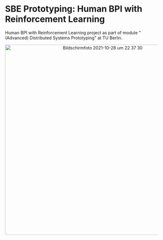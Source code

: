# SBE Prototyping: Human BPI with Reinforcement Learning
Human BPI with Reinforcement Learning project as part of module "(Advanced) Distributed Systems Prototyping" at TU Berlin.
<p align="center">
<img width="628" alt="Bildschirmfoto 2021-10-28 um 22 37 30" src="https://user-images.githubusercontent.com/41950946/139332212-52ac8834-ca01-4591-9c0b-27c156db9b85.png">
</p>
